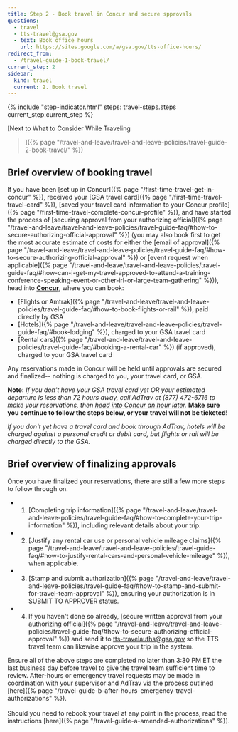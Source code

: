 ```yaml
---
title: Step 2 - Book travel in Concur and secure spprovals
questions:
  - travel
  - tts-travel@gsa.gov
  - text: Book office hours
    url: https://sites.google.com/a/gsa.gov/tts-office-hours/
redirect_from:
  - /travel-guide-1-book-travel/
current_step: 2
sidebar:
  kind: travel
  current: 2. Book travel
---
```


{% include "step-indicator.html" steps: travel-steps.steps current_step:current_step  %}

[Next to What to Consider While Traveling
>]({% page "/travel-and-leave/travel-and-leave-policies/travel-guide-2-book-travel/" %})

## Brief overview of booking travel

If you have been [set up in
Concur]({% page "/first-time-travel-get-in-concur" %}), received your [GSA
travel card]({% page "/first-time-travel-travel-card" %}), [saved your travel
card information to your Concur
profile]({% page "/first-time-travel-complete-concur-profile" %}), and have
started the process of [securing approval from your authorizing
official]({% page "/travel-and-leave/travel-and-leave-policies/travel-guide-faq/#how-to-secure-authorizing-official-approval" %})
(you may also book first to get the most accurate estimate of costs for either
the [email of
approval]({% page "/travel-and-leave/travel-and-leave-policies/travel-guide-faq/#how-to-secure-authorizing-official-approval" %})
or [event request when
applicable]({% page "/travel-and-leave/travel-and-leave-policies/travel-guide-faq/#how-can-i-get-my-travel-approved-to-attend-a-training-conference-speaking-event-or-other-irl-or-large-team-gathering" %})),
head into **[Concur](https://travel.gsa.gov)**, where you can book:

- [Flights or
  Amtrak]({% page "/travel-and-leave/travel-and-leave-policies/travel-guide-faq/#how-to-book-flights-or-rail" %}),
  paid directly by GSA
- [Hotels]({% page "/travel-and-leave/travel-and-leave-policies/travel-guide-faq/#book-lodging" %}),
  charged to your GSA travel card
- [Rental
  cars]({% page "/travel-and-leave/travel-and-leave-policies/travel-guide-faq/#booking-a-rental-car" %})
  (if approved), charged to your GSA travel card

Any reservations made in Concur will be held until approvals are secured and
finalized-- nothing is charged to you, your travel card, or GSA.

**Note:** _If you don't have your GSA travel card yet OR your estimated
departure is less than 72 hours away, call AdTrav at (877) 472-6716 to make your
reservations, then [head into Concur an hour later](https://travel.gsa.gov)._
**Make sure you continue to follow the steps below, or your travel will not be
ticketed!**

_If you don't yet have a travel card and book through AdTrav, hotels will be
charged against a personal credit or debit card, but flights or rail will be
charged directly to the GSA._

## Brief overview of finalizing approvals

Once you have finalized your reservations, there are still a few more steps to
follow through on.

- 1. [Completing trip
     information]({% page "/travel-and-leave/travel-and-leave-policies/travel-guide-faq/#how-to-complete-your-trip-information" %}),
     including relevant details about your trip.
- 2. [Justify any rental car use or personal vehicle mileage
     claims]({% page "/travel-and-leave/travel-and-leave-policies/travel-guide-faq/#how-to-justify-rental-cars-and-personal-vehicle-mileage" %}),
     when applicable.
- 3. [Stamp and submit
     authorization]({% page "/travel-and-leave/travel-and-leave-policies/travel-guide-faq/#how-to-stamp-and-submit-for-travel-team-approval" %}),
     ensuring your authorization is in SUBMIT TO APPROVER status.
- 4. If you haven't done so already, [secure written approval from your
     authorizing
     official]({% page "/travel-and-leave/travel-and-leave-policies/travel-guide-faq/#how-to-secure-authorizing-official-approval" %})
     and send it to tts-travelauths@gsa.gov so the TTS travel team can likewise
     approve your trip in the system.

Ensure all of the above steps are completed no later than 3:30 PM ET the last
business day before travel to give the travel team sufficient time to review.
After-hours or emergency travel requests may be made in coordination with your
supervisor and AdTrav via the process outlined
[here]({% page "/travel-guide-b-after-hours-emergency-travel-authorizations" %}).<br>
<br> Should you need to rebook your travel at any point in the process, read the
instructions [here]({% page "/travel-guide-a-amended-authorizations" %}).
